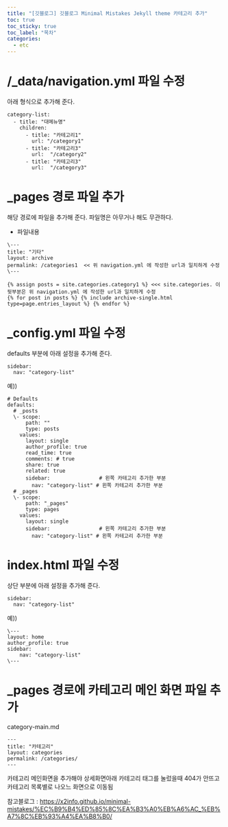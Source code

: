 ```yaml
---
title: "[깃블로그] 깃블로그 Minimal Mistakes Jekyll theme 카테고리 추가"
toc: true
toc_sticky: true
toc_label: "목차"
categories:
  - etc
---
```


# /_data/navigation.yml 파일 수정

아래 형식으로 추가해 준다.

```
category-list:
  - title: "대메뉴명"
    children:
      - title: "카테고리1"
        url: "/category1"
      - title: "카테고리3"
        url:  "/category2"
      - title: "카테고리3"
        url:  "/category3"
```

# _pages 경로 파일 추가

해당 경로에 파일을 추가해 준다.
파일명은 아무거나 해도 무관하다.

- 파일내용

```
\---
title: "기타"
layout: archive
permalink: /categories1  << 위 navigation.yml 에 작성한 url과 일치하게 수정
\---

{% assign posts = site.categories.category1 %} <<< site.categories. 이 뒷부분은 위 navigation.yml 에 작성한 url과 일치하게 수정
{% for post in posts %} {% include archive-single.html type=page.entries_layout %} {% endfor %}
```

# _config.yml 파일 수정

defaults 부분에 아래 설정을 추가해 준다.

```
sidebar:
  nav: "category-list"
```

예))

```
# Defaults
defaults:
  # _posts
  \- scope:
      path: ""
      type: posts
    values:
      layout: single
      author_profile: true
      read_time: true
      comments: # true
      share: true
      related: true
      sidebar:                # 왼쪽 카테고리 추가한 부분
        nav: "category-list" # 왼쪽 카테고리 추가한 부분
  # _pages
  \- scope:
      path: "_pages"
      type: pages
    values:
      layout: single
      sidebar:                # 왼쪽 카테고리 추가한 부분
        nav: "category-list" # 왼쪽 카테고리 추가한 부분    
```

# index.html 파일 수정

상단 부분에 아래 설정을 추가해 준다.

```
sidebar:
  nav: "category-list"
```

예))

```
\---
layout: home
author_profile: true
sidebar:
    nav: "category-list"
\---
```

# _pages 경로에 카테고리 메인 화면 파일 추가

category-main.md
```
---
title: "카테고리"
layout: categories
permalink: /categories/
---
```

카테고리 메인화면을 추가해야 상세화면아래 카테고리 태그를 눌렀을때 404가 안뜨고 카테고리 목록별로 나오느 화면으로 이동됨

참고블로그 : https://x2info.github.io/minimal-mistakes/%EC%B9%B4%ED%85%8C%EA%B3%A0%EB%A6%AC_%EB%A7%8C%EB%93%A4%EA%B8%B0/